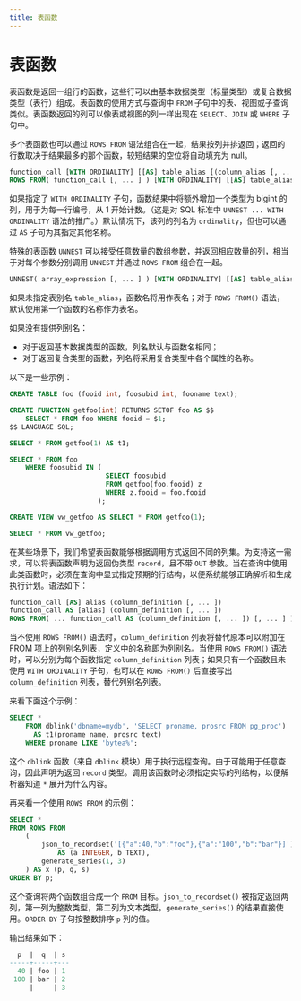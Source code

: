 ```yaml
---
title: 表函数
---
```


# 表函数

表函数是返回一组行的函数，这些行可以由基本数据类型（标量类型）或复合数据类型（表行）组成。表函数的使用方式与查询中 `FROM` 子句中的表、视图或子查询类似。表函数返回的列可以像表或视图的列一样出现在 `SELECT`、`JOIN` 或 `WHERE` 子句中。

多个表函数也可以通过 `ROWS FROM` 语法组合在一起，结果按列并排返回；返回的行数取决于结果最多的那个函数，较短结果的空位将自动填充为 null。

```sql
function_call [WITH ORDINALITY] [[AS] table_alias [(column_alias [, ... ])]]
ROWS FROM( function_call [, ... ] ) [WITH ORDINALITY] [[AS] table_alias [(column_alias [, ... ])]]
```

如果指定了 `WITH ORDINALITY` 子句，函数结果中将额外增加一个类型为 bigint 的列，用于为每一行编号，从 1 开始计数。（这是对 SQL 标准中 `UNNEST ... WITH ORDINALITY` 语法的推广。）默认情况下，该列的列名为 `ordinality`，但也可以通过 `AS` 子句为其指定其他名称。

特殊的表函数 `UNNEST` 可以接受任意数量的数组参数，并返回相应数量的列，相当于对每个参数分别调用 `UNNEST` 并通过 `ROWS FROM` 组合在一起。

```sql
UNNEST( array_expression [, ... ] ) [WITH ORDINALITY] [[AS] table_alias [(column_alias [, ... ])]]
```

如果未指定表别名 `table_alias`，函数名将用作表名；对于 `ROWS FROM()` 语法，默认使用第一个函数的名称作为表名。

如果没有提供列别名：

- 对于返回基本数据类型的函数，列名默认与函数名相同；
- 对于返回复合类型的函数，列名将采用复合类型中各个属性的名称。

以下是一些示例：

```sql
CREATE TABLE foo (fooid int, foosubid int, fooname text);

CREATE FUNCTION getfoo(int) RETURNS SETOF foo AS $$
    SELECT * FROM foo WHERE fooid = $1;
$$ LANGUAGE SQL;

SELECT * FROM getfoo(1) AS t1;

SELECT * FROM foo
    WHERE foosubid IN (
                        SELECT foosubid
                        FROM getfoo(foo.fooid) z
                        WHERE z.fooid = foo.fooid
                      );

CREATE VIEW vw_getfoo AS SELECT * FROM getfoo(1);

SELECT * FROM vw_getfoo;
```

在某些场景下，我们希望表函数能够根据调用方式返回不同的列集。为支持这一需求，可以将表函数声明为返回伪类型 `record`，且不带 `OUT` 参数。当在查询中使用此类函数时，必须在查询中显式指定预期的行结构，以便系统能够正确解析和生成执行计划。语法如下：

```sql
function_call [AS] alias (column_definition [, ... ])
function_call AS [alias] (column_definition [, ... ])
ROWS FROM( ... function_call AS (column_definition [, ... ]) [, ... ] )
```

当不使用 `ROWS FROM()` 语法时，`column_definition` 列表将替代原本可以附加在 FROM 项上的列别名列表，定义中的名称即为列别名。当使用 `ROWS FROM()` 语法时，可以分别为每个函数指定 `column_definition` 列表；如果只有一个函数且未使用 `WITH ORDINALITY` 子句，也可以在 `ROWS FROM()` 后直接写出 `column_definition` 列表，替代列别名列表。

来看下面这个示例：

```sql
SELECT *
    FROM dblink('dbname=mydb', 'SELECT proname, prosrc FROM pg_proc')
      AS t1(proname name, prosrc text)
    WHERE proname LIKE 'bytea%';
```

这个 `dblink` 函数（来自 `dblink` 模块）用于执行远程查询。由于可能用于任意查询，因此声明为返回 `record` 类型。调用该函数时必须指定实际的列结构，以便解析器知道 `*` 展开为什么内容。

再来看一个使用 `ROWS FROM` 的示例：

```sql
SELECT *
FROM ROWS FROM
    (
        json_to_recordset('[{"a":40,"b":"foo"},{"a":"100","b":"bar"}]')
            AS (a INTEGER, b TEXT),
        generate_series(1, 3)
    ) AS x (p, q, s)
ORDER BY p;
```

这个查询将两个函数组合成一个 `FROM` 目标。`json_to_recordset()` 被指定返回两列，第一列为整数类型，第二列为文本类型。`generate_series()` 的结果直接使用。`ORDER BY` 子句按整数排序 `p` 列的值。

输出结果如下：

```sql
  p  |  q  | s
-----+-----+---
  40 | foo | 1
 100 | bar | 2
     |     | 3
```
